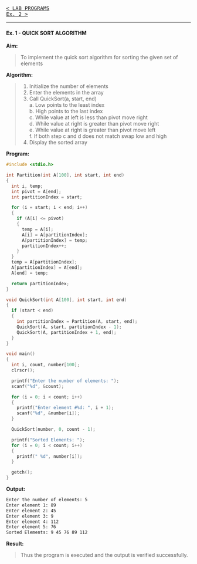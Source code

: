 [<kbd>< LAB PROGRAMS</kbd>](../README.md#lab-programs)  
[<kbd> Ex. 2 ></kbd>](../lab_programs/e2.md)

---

#### Ex. 1 - QUICK SORT ALGORITHM

**Aim:**
> To implement the quick sort algorithm for sorting the given set of elements

**Algorithm:**
> 1. Initialize the number of elements
> 2. Enter the elements in the array
> 3. Call QuickSort(a, start, end)  
  > a. Low points to the least index  
  > b. High points to the last index  
  > c. While value at left is less than pivot move right  
  > d. While value at right is greater than pivot move right   
  > e. While value at right is greater than pivot move left  
  > f. If both step c and d does not match swap low and high
> 4. Display the sorted array

**Program:**
```c
#include <stdio.h>

int Partition(int A[100], int start, int end)
{
  int i, temp;
  int pivot = A[end];
  int partitionIndex = start;

  for (i = start; i < end; i++)
  {
    if (A[i] <= pivot)
    {
      temp = A[i];
      A[i] = A[partitionIndex];
      A[partitionIndex] = temp;
      partitionIndex++;
    }
  }
  temp = A[partitionIndex];
  A[partitionIndex] = A[end];
  A[end] = temp;

  return partitionIndex;
}

void QuickSort(int A[100], int start, int end)
{
  if (start < end)
  {
    int partitionIndex = Partition(A, start, end);
    QuickSort(A, start, partitionIndex - 1);
    QuickSort(A, partitionIndex + 1, end);
  }
}

void main()
{
  int i, count, number[100];
  clrscr();

  printf("Enter the number of elements: ");
  scanf("%d", &count);

  for (i = 0; i < count; i++)
  {
    printf("Enter element #%d: ", i + 1);
    scanf("%d", &number[i]);
  }

  QuickSort(number, 0, count - 1);

  printf("Sorted Elements: ");
  for (i = 0; i < count; i++)
  {
    printf(" %d", number[i]);
  }

  getch();
}
```

**Output:**
```sh
Enter the number of elements: 5  
Enter element 1: 89  
Enter element 2: 45  
Enter element 3: 9  
Enter element 4: 112   
Enter element 5: 76  
Sorted Elements: 9 45 76 89 112
```

**Result:**
> Thus the program is executed and the output is verified successfully.
